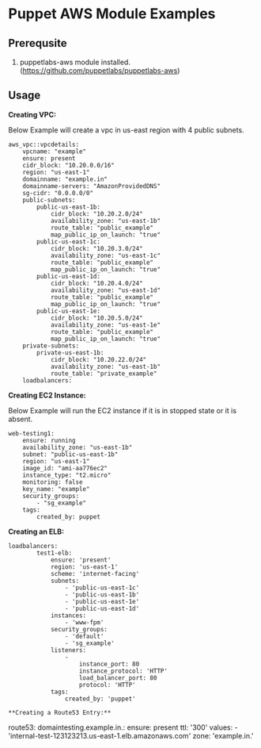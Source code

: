 Puppet AWS Module Examples
==========================

Prerequsite
-----------
1. puppetlabs-aws module installed.(https://github.com/puppetlabs/puppetlabs-aws)


Usage
-----

**Creating VPC:**

Below Example will create a vpc in us-east region with 4 public subnets.

~~~
aws_vpc::vpcdetails:
    vpcname: "example"
    ensure: present
    cidr_block: "10.20.0.0/16"
    region: "us-east-1" 
    domainname: "example.in"
    domainname-servers: "AmazonProvidedDNS"
    sg-cidr: "0.0.0.0/0"
    public-subnets: 
        public-us-east-1b:
            cidr_block: "10.20.2.0/24"
            availability_zone: "us-east-1b"
            route_table: "public_example"
            map_public_ip_on_launch: "true"
        public-us-east-1c:
            cidr_block: "10.20.3.0/24"
            availability_zone: "us-east-1c"
            route_table: "public_example"
            map_public_ip_on_launch: "true"
        public-us-east-1d:
            cidr_block: "10.20.4.0/24"
            availability_zone: "us-east-1d"
            route_table: "public_example"
            map_public_ip_on_launch: "true"
        public-us-east-1e:
            cidr_block: "10.20.5.0/24"
            availability_zone: "us-east-1e"
            route_table: "public_example"
            map_public_ip_on_launch: "true"
    private-subnets:
        private-us-east-1b:
            cidr_block: "10.20.22.0/24"
            availability_zone: "us-east-1b"
            route_table: "private_example"
    loadbalancers:
~~~

**Creating EC2 Instance:**

Below Example will run the EC2 instance if it is in stopped state or it is absent.

~~~ 
web-testing1:
    ensure: running
    availability_zone: "us-east-1b"
    subnet: "public-us-east-1b"
    region: "us-east-1"
    image_id: "ami-aa776ec2"
    instance_type: "t2.micro"
    monitoring: false
    key_name: "example"
    security_groups:
        - "sg_example"
    tags:
        created_by: puppet
~~~

**Creating an ELB:**

~~~
loadbalancers:
        test1-elb:
            ensure: 'present'
            region: 'us-east-1'
            scheme: 'internet-facing'
            subnets:
                - 'public-us-east-1c'
                - 'public-us-east-1b'
                - 'public-us-east-1e'
                - 'public-us-east-1d'
            instances:
                - 'www-fpm'
            security_groups:
                - 'default'
                - 'sg_example'
            listeners:
                - 
                    instance_port: 80
                    instance_protocol: 'HTTP'
                    load_balancer_port: 80
                    protocol: 'HTTP'
            tags:
                created_by: 'puppet'

**Creating a Route53 Entry:**
~~~
route53:
    domaintesting.example.in.:
        ensure: present
        ttl: '300'
        values:
            - 'internal-test-123123213.us-east-1.elb.amazonaws.com'
        zone: 'example.in.'
~~~
